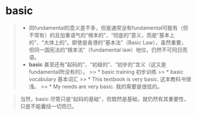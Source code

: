 # basic

> * 同fundamental的意义差不多，但是通常没有fundamental可能有（但不常有）的且加重语气的“根本的”、“彻底的”意义，而是“基本上的”、“大体上的”。即使是香港的“基本法”（Basic Law），虽然重要，但同一国宪法的“根本法”（fundamental law）地位，仍然不可同日而语。
> * **basic** 甚至还有“起码的”、“初级的”、“初步的”含义（这又是fundamental所没有的）。
    >> * basic training 初步训练
    >> * basic vocabulary 基本词汇
    >> * This textbook is very basic. 这本教科书很浅。
    >> * My needs are very basic. 我的需要是很低的。

> 当然，basic 尽管只是“起码的基础”，但既然是基础，就仍然有其重要性，只是不能囊括一切而已。